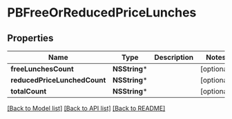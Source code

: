 # PBFreeOrReducedPriceLunches

## Properties
Name | Type | Description | Notes
------------ | ------------- | ------------- | -------------
**freeLunchesCount** | **NSString*** |  | [optional] 
**reducedPriceLunchedCount** | **NSString*** |  | [optional] 
**totalCount** | **NSString*** |  | [optional] 

[[Back to Model list]](../README.md#documentation-for-models) [[Back to API list]](../README.md#documentation-for-api-endpoints) [[Back to README]](../README.md)


